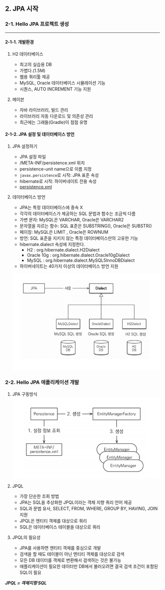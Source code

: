 ## 2. JPA 시작

### 2-1. Hello JPA 프로젝트 생성

___

#### 2-1-1. 개발환경
1. H2 데이터베이스
    - 최고의 실습용 DB
    - 가볍다.(1.5M)
    - 웹용 쿼리툴 제공
    - MySQL, Oracle 데이터베이스 시뮬레이션 기능
    - 시퀀스, AUTO INCREMENT 기능 지원
    
2. 메이븐
    - 자바 라이브러리, 빌드 관리
    - 라이브러리 자동 다운로드 및 의존성 관리
    - 최근에는 그래들(Gradle)이 점점 유명
    
#### 2-1-2. JPA 설정 및 데이터베이스 방언

1. JPA 설정하기
    - JPA 설정 파일
    - /META-INF/persistence.xml 위치
    - persistence-unit name으로 이름 지정
    - `javax.persistence`로 시작: JPA 표준 속성
    - hibernate로 시작: 하이버네이트 전용 속성
    - [persistence.xml](/JPA-Basic/ex1-hello-jpa/src/main/resources/META-INF/persistence.xml)

2. 데이터베이스 방언
    - JPA는 특정 데이터베이스에 종속 X
    - 각각의 데이터베이스가 제공하는 SQL 문법과 함수는 조금씩 다름
    - 가변 문자: MySQL은 VARCHAR, Oracle은 VARCHAR2
    - 문자열을 자르는 함수: SQL 표준은 SUBSTRING(), Oracle은 SUBSTR()
    - 페이징: MySQL은 LIMIT , Oracle은 ROWNUM
    - 방언: SQL 표준을 지키지 않는 특정 데이터베이스만의 고유한 기능
    - hibernate.dialect 속성에 지정한다. 
      - H2 : org.hibernate.dialect.H2Dialect
      - Oracle 10g : org.hibernate.dialect.Oracle10gDialect
      - MySQL : org.hibernate.dialect.MySQL5InnoDBDialect
    - 하이버네이트는 40가지 이상의 데이터베이스 방언 지원
    
    ![데이터베이스방언.png](../Img/데이터베이스방언.png)

### 2-2. Hello JPA 애플리케이션 개발

1. JPA 구동방식
![JPA구동방식.png](../Img/JPA구동방식.png)
   
2. JPQL
   - 가장 단순한 조회 방법
   - JPA는 SQL을 추상화한 JPQL이라는 객체 지향 쿼리 언어 제공
   - SQL과 문법 유사, SELECT, FROM, WHERE, GROUP BY, HAVING, JOIN 지원
   - JPQL은 엔티티 객체를 대상으로 쿼리
   - SQL은 데이터베이스 테이블을 대상으로 쿼리
     
3. JPQL의 필요성
   - JPA를 사용하면 엔티티 객체를 중심으로 개발
   - 검색을 할 때도 테이블이 아닌 엔티티 객체를 대상으로 검색
   - 모든 DB 데이터를 객체로 변환해서 검색하는 것은 불가능
   - 애플리케이션이 필요한 데이터만 DB에서 불러오려면 결국 검색 조건이 포함된 SQL이 필요
   
__*JPQL = 객체지향 SQL*__
   
